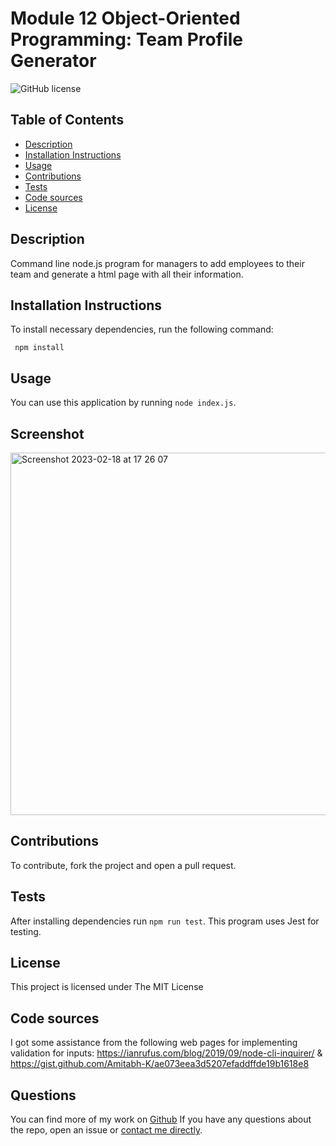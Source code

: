 # Module 12 Object-Oriented Programming: Team Profile Generator

![GitHub license](https://img.shields.io/badge/License-MIT-yellow.svg)

## Table of Contents
* [Description](#description)
* [Installation Instructions](#installation-instructions)
* [Usage](#usage)
* [Contributions](#contributions)
* [Tests](#tests)
* [Code sources](#code-sources)
* [License](#license)

## Description
Command line node.js program for managers to add employees to their team and generate a html page with all their information.

## Installation Instructions
To install necessary dependencies, run the following command:
```
 npm install
```

## Usage
You can use this application by running `node index.js`.

## Screenshot
<img width="580" alt="Screenshot 2023-02-18 at 17 26 07" src="https://user-images.githubusercontent.com/18272434/221439507-923e94f2-b624-462a-b3a6-3bb50a7b171a.png">

## Contributions
To contribute, fork the project and open a pull request.

## Tests
After installing dependencies run `npm run test`. This program uses Jest for testing.

## License
This project is licensed under The MIT License

## Code sources
I got some assistance from the following web pages for implementing validation for inputs:
https://ianrufus.com/blog/2019/09/node-cli-inquirer/
&
https://gist.github.com/Amitabh-K/ae073eea3d5207efaddffde19b1618e8

## Questions
You can find more of my work on [Github](https://www.github.com/tascott/)
If you have any questions about the repo, open an issue or [contact me directly](mailto:contact@tascott.co.uk).


